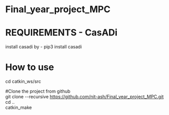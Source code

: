 # Final_year_project_MPC

# REQUIREMENTS - CasADi
install casadi by - pip3 install casadi

# How to use
cd catkin_ws/src

#Clone the  project from github \
git clone --recursive https://github.com/nit-ash/Final_year_project_MPC.git \
cd ..\
catkin_make